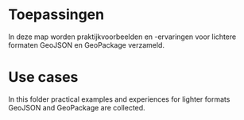 # Toepassingen

In deze map worden praktijkvoorbeelden en -ervaringen voor lichtere formaten GeoJSON en GeoPackage verzameld.

# Use cases

In this folder practical examples and experiences for lighter formats GeoJSON and GeoPackage are collected.
